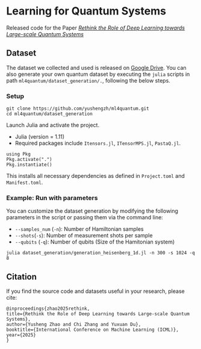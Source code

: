 # Learning for Quantum Systems

Released code for the Paper *[Rethink the Role of Deep Learning towards Large-scale Quantum Systems](https://arxiv.org/pdf/2505.13852)*


## Dataset
The dataset we collected and used is released on [Google Drive](https://drive.google.com/drive/folders/1nxtzRjxHECQ3cXZh3pzCI5mN1izIK1th?usp=sharing). You can also generate your own quantum dataset by executing the `julia` scripts in path `ml4quantum/dataset_generation/.`, following the below steps.
### Setup
>
    git clone https://github.com/yushengzh/ml4quantum.git
    cd ml4quantum/dataset_generation

Launch Julia and activate the project.
- Julia (version = 1.11)
- Required packages include `Itensors.jl`, `ITensorMPS.jl`, `PastaQ.jl`.
>
    using Pkg
    Pkg.activate(".")
    Pkg.instantiate()
This installs all necessary dependencies as defined in `Project.toml` and `Manifest.toml`.

### Example: Run with parameters
You can customize the dataset generation by modifying the following parameters in the script or passing them via the command line:
- `--samples_num` (`-n`): Number of Hamiltonian samples
- `--shots`(`-s`): Number of measurement shots per sample
- `--qubits` (`-q`): Number of qubits (Size of the Hamitonian system)
>
    julia dataset_generation/generation_heisenberg_1d.jl -n 300 -s 1024 -q 8


<!--
To set up the environment, run the following command to install the other required packages listed in the requirements.txt file in the current directory:
>
    pip install -r requirements.txt
-->
## Citation

If you find the source code and datasets useful in your research, please cite:
>
    @inproceedings{zhao2025rethink,
    title={Rethink the Role of Deep Learning towards Large-scale Quantum Systems},
    author={Yusheng Zhao and Chi Zhang and Yuxuan Du},
    booktitle={International Conference on Machine Learning (ICML)},
    year={2025}
    }

